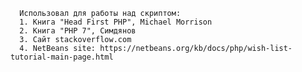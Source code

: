       Использовал для работы над скриптом:
      1. Книга "Head First PHP", Michael Morrison
      2. Книга "PHP 7", Симдянов
      3. Сайт stackoverflow.com
      4. NetBeans site: https://netbeans.org/kb/docs/php/wish-list-tutorial-main-page.html


